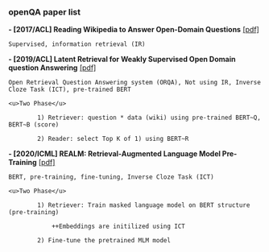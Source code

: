### openQA paper list

**- [2017/ACL] Reading Wikipedia to Answer Open-Domain Questions** [[pdf]](https://arxiv.org/pdf/1704.00051.pdf)
    
    Supervised, information retrieval (IR)
    
**- [2019/ACL] Latent Retrieval for Weakly Supervised Open Domain question Answering** [[pdf]](https://arxiv.org/pdf/1906.00300.pdf) 
    
    Open Retrieval Question Answering system (ORQA), Not using IR, Inverse Cloze Task (ICT), pre-trained BERT
    
    <u>Two Phase</u>
    
            1) Retriever: question * data (wiki) using pre-trained BERT~Q, BERT~B (score)
    
            2) Reader: select Top K of 1) using BERT~R

**- [2020/ICML] REALM: Retrieval-Augmented Language Model Pre-Training** [[pdf]](https://arxiv.org/pdf/2002.08909.pdf) 
    
    BERT, pre-training, fine-tuning, Inverse Cloze Task (ICT) 
    
    <u>Two Phase</u>
            
            1) Retriever: Train masked language model on BERT structure (pre-training)
            
                ++Embeddings are initilized using ICT
            
            2) Fine-tune the pretrained MLM model 
            
            
